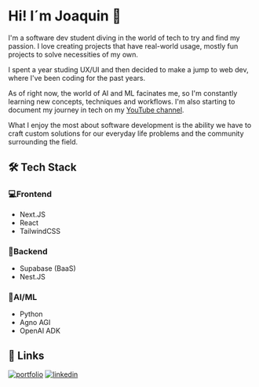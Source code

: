 
# Hi! I´m Joaquin 👋

I'm a software dev student diving in the world of tech to try and find my passion.
I love creating projects that have real-world usage, mostly fun projects to solve necessities of my own.

I spent a year studing UX/UI and then decided to make a jump to web dev, where I've been coding for the past years.

As of right now, the world of AI and ML facinates me, so I'm constantly learning new concepts, techniques and workflows. I'm also starting to document my journey in tech on my [YouTube channel](https://www.youtube.com/@JoaCortezDev).

What I enjoy the most about software development is the ability we have to craft custom solutions for our everyday life problems and the community surrounding the field.



## 🛠 Tech Stack

### 💻Frontend

- Next.JS
- React
- TailwindCSS

### 💾Backend

- Supabase (BaaS)
- Nest.JS

### 🤖AI/ML

- Python
- Agno AGI
- OpenAI ADK


## 🔗 Links
[![portfolio](https://img.shields.io/badge/my_portfolio-000?style=for-the-badge&logo=ko-fi&logoColor=white)](https://joaquincortezportfolio.netlify.app/)
[![linkedin](https://img.shields.io/badge/linkedin-0A66C2?style=for-the-badge&logo=linkedin&logoColor=white)](https://www.linkedin.com/in/joaqu%C3%ADn-cortez/?locale=en_US)


